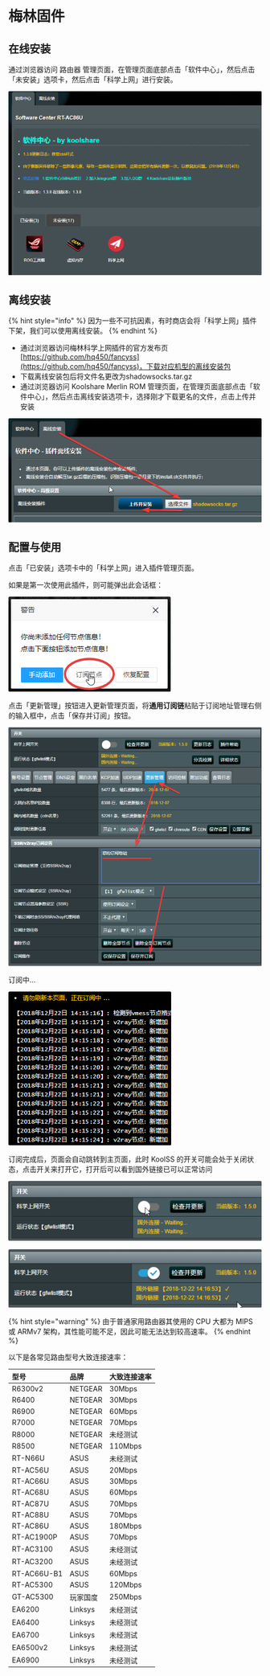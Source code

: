 # 梅林固件

## 在线安装

通过浏览器访问 路由器 管理页面，在管理页面底部点击「软件中心」，然后点击「未安装」选项卡，然后点击「科学上网」进行安装。

![](../../.gitbook/assets/image-33.png)

## 离线安装

{% hint style="info" %}
因为一些不可抗因素，有时商店会将「科学上网」插件下架，我们可以使用离线安装。
{% endhint %}

* 通过浏览器访问梅林科学上网插件的官方发布页[https://github.com/hq450/fancyss](https://github.com/hq450/fancyss)，下载对应机型的离线安装包
* 下载离线安装包后将文件名更改为shadowsocks.tar.gz
* 通过浏览器访问 Koolshare Merlin ROM 管理页面，在管理页面底部点击「软件中心」，然后点击离线安装选项卡，选择刚才下载更名的文件，点击上传并安装

![](../../.gitbook/assets/image-18.png)

## 配置与使用

点击「已安装」选项卡中的「科学上网」进入插件管理页面。

如果是第一次使用此插件，则可能弹出此会话框：

![](../../.gitbook/assets/image-1.png)

点击「更新管理」按钮进入更新管理页面，将**通用订阅链**粘贴于订阅地址管理右侧的输入框中，点击「保存并订阅」按钮。

![](../../.gitbook/assets/image-5.png)

订阅中...

![](../../.gitbook/assets/image-37.png)

订阅完成后，页面会自动跳转到主页面，此时 KoolSS 的开关可能会处于关闭状态，点击开关来打开它，打开后可以看到国外链接已可以正常访问

![](../../.gitbook/assets/image-64.png)

![](../../.gitbook/assets/image-26.png)

{% hint style="warning" %}
由于普通家用路由器其使用的 CPU 大都为 MIPS 或 ARMv7 架构，其性能可能不足，因此可能无法达到较高速率。
{% endhint %}

以下是各常见路由型号大致连接速率：

| 型号 | 品牌 | 大致连接速率 |
| :--- | :--- | :--- |
| R6300v2 | NETGEAR | 30Mbps |
| R6400 | NETGEAR | 30Mbps |
| R6900 | NETGEAR | 60Mbps |
| R7000 | NETGEAR | 70Mbps |
| R8000 | NETGEAR | 未经测试 |
| R8500 | NETGEAR | 110Mbps |
| RT-N66U | ASUS | 未经测试 |
| RT-AC56U | ASUS | 20Mbps |
| RT-AC66U | ASUS | 30Mbps |
| RT-AC68U | ASUS | 60Mbps |
| RT-AC87U | ASUS | 70Mbps |
| RT-AC88U | ASUS | 70Mbps |
| RT-AC86U | ASUS | 180Mbps |
| RT-AC1900P | ASUS | 70Mbps |
| RT-AC3100 | ASUS | 未经测试 |
| RT-AC3200 | ASUS | 未经测试 |
| RT-AC66U-B1 | ASUS | 60Mbps |
| RT-AC5300 | ASUS | 120Mbps |
| GT-AC5300 | 玩家国度 | 250Mbps |
| EA6200 | Linksys | 未经测试 |
| EA6400 | Linksys | 未经测试 |
| EA6700 | Linksys | 未经测试 |
| EA6500v2 | Linksys | 未经测试 |
| EA6900 | Linksys | 未经测试 |

